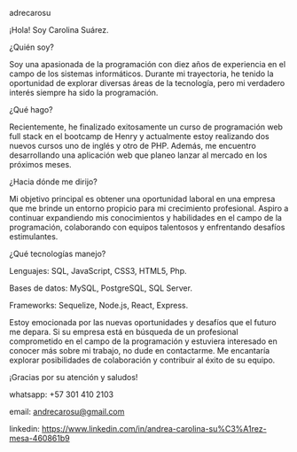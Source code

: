 adrecarosu


¡Hola! Soy Carolina Suárez.

¿Quién soy?

Soy una apasionada de la programación con diez años de experiencia en el campo de los sistemas informáticos. Durante mi trayectoria, he tenido la oportunidad de explorar diversas áreas de la tecnología, pero mi verdadero interés siempre ha sido la programación.

¿Qué hago?

Recientemente, he finalizado exitosamente un curso de programación web full stack en el bootcamp de Henry y actualmente estoy realizando dos nuevos cursos uno de inglés y otro de PHP. Además, me encuentro desarrollando una aplicación web que planeo lanzar al mercado en los próximos meses.

¿Hacia dónde me dirijo?

Mi objetivo principal es obtener una oportunidad laboral en una empresa que me brinde un entorno propicio para mi crecimiento profesional. Aspiro a continuar expandiendo mis conocimientos y habilidades en el campo de la programación, colaborando con equipos talentosos y enfrentando desafíos estimulantes.

¿Qué tecnologías manejo?

Lenguajes: SQL, JavaScript, CSS3, HTML5, Php.

Bases de datos: MySQL, PostgreSQL, SQL Server.

Frameworks: Sequelize, Node.js, React, Express.



Estoy emocionada por las nuevas oportunidades y desafíos que el futuro me depara. Si su empresa está en búsqueda de un profesional comprometido en el campo de la programación y estuviera interesado en conocer más sobre mi trabajo, no dude en contactarme. Me encantaría explorar posibilidades de colaboración y contribuir al éxito de su equipo.

¡Gracias por su atención y saludos!


whatsapp: +57 301 410 2103

email: andrecarosu@gmail.com

linkedin: https://www.linkedin.com/in/andrea-carolina-su%C3%A1rez-mesa-460861b9







